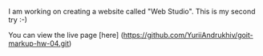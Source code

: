 I am working on creating a website called "Web Studio".
This is my second try :-)

You can view the live page [here] (https://github.com/YuriiAndrukhiv/goit-markup-hw-04.git)
